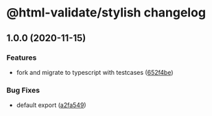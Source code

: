 # @html-validate/stylish changelog

## 1.0.0 (2020-11-15)

### Features

- fork and migrate to typescript with testcases ([652f4be](https://gitlab.com/html-validate/stylish/commit/652f4be99c539a3653f659c40d821bf39e8aad9b))

### Bug Fixes

- default export ([a2fa549](https://gitlab.com/html-validate/stylish/commit/a2fa5493ee5efd772213140d43d7e2f795887e50))
